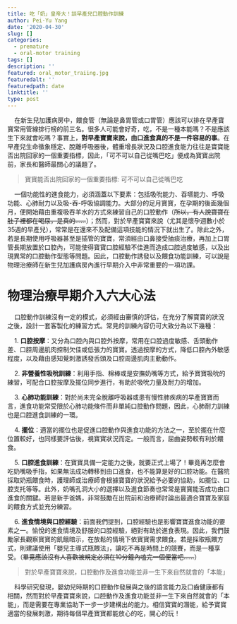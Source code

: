 ```yaml
---
title: 吃「奶」皇帝大！談早產兒口腔動作訓練
author: Pei-Yu Yang
date: '2020-04-30'
slug: []
categories:
  - premature
  - oral-motor training
tags: []
description: ''
featured: oral_motor_traiing.jpg
featuredalt: ''
featuredpath: date
linktitle: ''
type: post
---
```


&nbsp;&nbsp;&nbsp; 在新生兒加護病房中，餵食管（無論是鼻胃管或口胃管）應該可以排在早產寶寶常用管線排行榜的前三名。很多人可能會好奇，吃，不是一種本能嗎？不是應該生下來就會吃嗎？事實上，**對早產寶寶來說，由口進食真的不是一件容易的事**。在早產兒生命徵象穩定、脫離呼吸器後，體重增長狀況及口腔進食能力往往是寶寶能否出院回家的一個重要指標，因此，「可不可以自己從嘴巴吃」便成為寶寶出院前，家長和醫師最關心的議題了。 

> 寶寶能否出院回家的一個重要指標: 可不可以自己從嘴巴吃


&nbsp;&nbsp;&nbsp; 一個功能性的進食能力，必須涵蓋以下要素：包括吸吮能力、吞嚥能力、呼吸功能、心肺耐力以及吸-吞-呼吸協調能力。大部分的足月寶寶，在孕期的後面幾個月，便開始藉由重複吸吞羊水的方式來練習自己的口腔動作（~~所以，有人說寶寶在肚子裡都在喝尿，是真的……~~）；然而，對於早產寶寶來說（尤其是懷孕週數小於35週的早產兒），常常是在還來不及配備這項技能的情況下就出生了。除此之外，若是長期使用呼吸器甚至是插管的寶寶，常須經由口鼻接受抽痰治療，再加上口胃管長期放置於口腔內，可能使得寶寶口腔經驗不佳進而造成口腔過度敏感，以及出現異常的口腔動作型態等問題。因此，口腔動作誘發以及餵食功能訓練，可以說是物理治療師在新生兒加護病房內進行早期介入中非常重要的一項功課。 

# 物理治療早期介入六大心法

&nbsp;&nbsp;&nbsp; 口腔動作訓練沒有一定的模式，必須經由審慎的評估，在充分了解寶寶的狀況之後，設計一套客製化的練習方式。常見的訓練內容仍可大致分為以下幾種：  

&nbsp;&nbsp;&nbsp; 1.	**口腔按摩**：又分為口腔內與口腔外按摩，常用在口腔過度敏感、舌頭動作差、口腔周邊肌肉控制欠佳或低張力的寶寶。透過按摩的方式，降低口腔內外敏感程度，以及藉由感知覺刺激誘發舌頭及口腔周邊肌肉主動動作。 

&nbsp;&nbsp;&nbsp; 2.	**非營養性吸吮訓練**：利用手指、棉棒或是安撫奶嘴等方式，給予寶寶吸吮的練習，可配合口腔按摩及擺位同步進行，有助於吸吮力量及耐力的增加。 

&nbsp;&nbsp;&nbsp; 3.	**心肺功能訓練**：對於尚未完全脫離呼吸器或患有慢性肺疾病的早產寶寶而言，進食功能常受限於心肺功能條件而非單純口腔動作問題，因此，心肺耐力訓練也是口腔進食訓練的一環。 

&nbsp;&nbsp;&nbsp; 4.	**擺位**：適當的擺位也是促進口腔動作與進食功能的方法之一，至於擺在什麼位置較好，也同樣要評估後，視寶寶狀況而定。一般而言，屈曲姿勢較有利於餵食。  

&nbsp;&nbsp;&nbsp; 5.	**口腔進食訓練**：在寶寶具備一定能力之後，就要正式上場了！畢竟再怎麼會吃奶嘴吸手指，如果無法成功轉移到由口進食，也不能算是好的口腔功能。在醫院採取奶瓶餵食時，護理師或治療師會根據寶寶的狀況給予必要的協助，如擺位、口腔支托等等。此外，奶嘴孔洞大小的選擇以及進食節奏也常常是寶寶能否成功由口進食的關鍵。若是新手爸媽，非常鼓勵在出院前和治療師討論出最適合寶寶及家庭的餵食方式並充分練習。 

&nbsp;&nbsp;&nbsp; 6.	**進食情境與口腔經驗**：前面我們提到，口腔經驗也是影響寶寶進食功能的要素之一。愉悅的進食情境及舒服的口腔經驗，絕對有助於進食表現。因此，我們鼓勵家長觀察寶寶的飢餓暗示，在放鬆的情境下依寶寶需求餵食。若是採取瓶餵方式，則建議使用「嬰兒主導式瓶餵法」，讓吃不再是時間上的競賽，而是一種享受。（~~畢竟應該沒有人喜歡被規定必須在10分鐘內嗑完一個便當吧……~~） 
  
  
> 對於早產寶寶來說，口腔動作及進食功能並非一生下來自然就會的「本能」

&nbsp;&nbsp;&nbsp; 科學研究發現，嬰幼兒時期的口腔動作發展與之後的語言能力及口齒健康都有相關，然而對於早產寶寶來說，口腔動作及進食功能並非一生下來自然就會的「本能」，而是需要在專業協助下一步一步建構出的能力。相信寶寶的潛能，給予寶寶適當的發展刺激，期待每個早產寶寶都能放心的吃，開心的玩！

